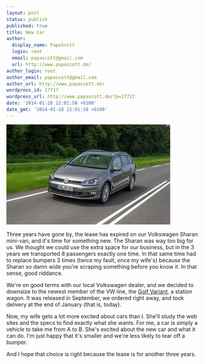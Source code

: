 ```yaml
---
layout: post
status: publish
published: true
title: New Car
author:
  display_name: PapaScott
  login: root
  email: papascott@gmail.com
  url: http://www.papascott.de/
author_login: root
author_email: papascott@gmail.com
author_url: http://www.papascott.de/
wordpress_id: 17717
wordpress_url: http://www.papascott.de/?p=17717
date: '2014-01-28 22:01:58 +0100'
date_gmt: '2014-01-28 21:01:58 +0100'
---
```

<p><img src="/wordpress/wp-content/uploads/2014/01/NewImage.png" alt="NewImage" title="NewImage.png" border="0" width="429" height="262" /></p>
<p>Three years have gone by, the lease has expired on our Volkswagen Sharan mini-van, and it's time for something new. The Sharan was way too big for us. We thought we could use the extra space for our business, but in the 3 years we transported 8 passengers exactly one time. In that same time had to replace bumpers 3 times (twice my fault, once my wife's) because the Sharan so damn wide you're scraping something before you know it. In that sense, good riddance. </p>
<p>We're on good terms with our local Volkswagen dealer, and we decided to downsize to the newest member of the VW line, the <a href="http://www.caranddriver.com/reviews/2015-volkswagen-sportwagen-golf-variant-first-drive-review">Golf Variant</a>, a station wagon. It was released in September, we ordered right away, and took delivery at the end of January (that is, today). </p>
<p>Now, my wife gets a lot more excited about cars than I. She'll study the web sites and the specs to find exactly what she wants. For me, a car is simply a vehicle to take me from A to B. She's excited about the new car and what it can do. I'm just happy that it's smaller and we're less likely to tear off a bumper.</p>
<p>And I hope that choice is right because the lease is for another three years.</p>

